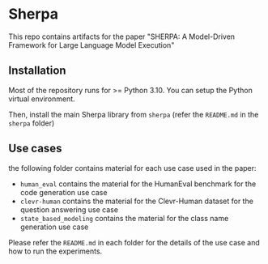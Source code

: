 # Sherpa
This repo contains artifacts for the paper "SHERPA: A Model-Driven Framework for Large Language Model Execution"

## Installation
Most of the repository runs for >= Python 3.10. You can setup the Python virtual environment.

Then, install the main Sherpa library from `sherpa` (refer the `README.md` in the `sherpa` folder)

## Use cases
the following folder contains material for each use case used in the paper:
* `human_eval` contains the material for the HumanEval benchmark for the code generation use case
* `clevr-human` contains the material for the Clevr-Human dataset for the question answering use case
* `state_based_modeling` contains the material for the class name generation use case

Please refer the `README.md` in each folder for the details of the use case and how to run the experiments.